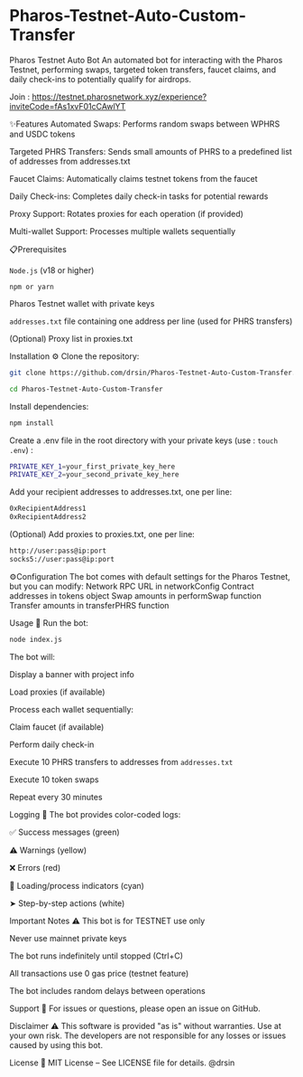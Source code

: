 # Pharos-Testnet-Auto-Custom-Transfer
Pharos Testnet Auto Bot
An automated bot for interacting with the Pharos Testnet, performing swaps, targeted token transfers, faucet claims, and daily check-ins to potentially qualify for airdrops.

Join : 
https://testnet.pharosnetwork.xyz/experience?inviteCode=fAs1xvF01cCAwlYT

✨Features 
Automated Swaps: Performs random swaps between WPHRS and USDC tokens

Targeted PHRS Transfers: Sends small amounts of PHRS to a predefined list of addresses from addresses.txt

Faucet Claims: Automatically claims testnet tokens from the faucet

Daily Check-ins: Completes daily check-in tasks for potential rewards

Proxy Support: Rotates proxies for each operation (if provided)

Multi-wallet Support: Processes multiple wallets sequentially

📋Prerequisites 

`Node.js` (v18 or higher)

`npm or yarn`

Pharos Testnet wallet with private keys

`addresses.txt` file containing one address per line (used for PHRS transfers)

(Optional) Proxy list in proxies.txt

Installation ⚙️
Clone the repository:

```bash
git clone https://github.com/drsin/Pharos-Testnet-Auto-Custom-Transfer.git
```

```bash
cd Pharos-Testnet-Auto-Custom-Transfer
```

Install dependencies:
```bash
npm install
```
Create a .env file in the root directory with your private keys (use : `touch .env`) :
```bash
PRIVATE_KEY_1=your_first_private_key_here
PRIVATE_KEY_2=your_second_private_key_here
```
Add your recipient addresses to addresses.txt, one per line:
```bash
0xRecipientAddress1
0xRecipientAddress2
```

(Optional) Add proxies to proxies.txt, one per line:

```bash
http://user:pass@ip:port
socks5://user:pass@ip:port
```
⚙️Configuration 
The bot comes with default settings for the Pharos Testnet, but you can modify:
Network RPC URL in networkConfig
Contract addresses in tokens object
Swap amounts in performSwap function
Transfer amounts in transferPHRS function

Usage 🚀
Run the bot:
```bash
node index.js
```
The bot will:

Display a banner with project info

Load proxies (if available)

Process each wallet sequentially:

Claim faucet (if available)

Perform daily check-in

Execute 10 PHRS transfers to addresses from `addresses.txt`

Execute 10 token swaps

Repeat every 30 minutes

Logging 📝
The bot provides color-coded logs:

✅ Success messages (green)

⚠️ Warnings (yellow)

❌ Errors (red)

🔄 Loading/process indicators (cyan)

➤ Step-by-step actions (white)

Important Notes ⚠️
This bot is for TESTNET use only

Never use mainnet private keys

The bot runs indefinitely until stopped (Ctrl+C)

All transactions use 0 gas price (testnet feature)

The bot includes random delays between operations

Support 💬
For issues or questions, please open an issue on GitHub.

Disclaimer ⚠️
This software is provided "as is" without warranties. Use at your own risk. The developers are not responsible for any losses or issues caused by using this bot.

License 📄
MIT License – See LICENSE file for details. @drsin
